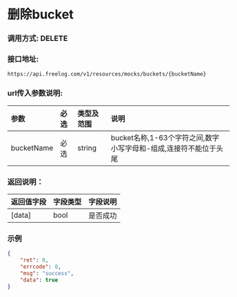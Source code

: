 # 删除bucket

### 调用方式: DELETE

### 接口地址:

```
https://api.freelog.com/v1/resources/mocks/buckets/{bucketName}
```

### url传入参数说明:

| 参数 | 必选 | 类型及范围 | 说明 |
| :--- | :--- | :--- | :--- |
|bucketName|必选|string|bucket名称,1-63个字符之间,数字小写字母和-组成,连接符不能位于头尾|

### 返回说明：

| 返回值字段 | 字段类型 | 字段说明 |
| :--- | :--- | :--- |
| [data] | bool | 是否成功|


### 示例

```json
{
    "ret": 0,
    "errcode": 0,
    "msg": "success",
    "data": true
}
```


